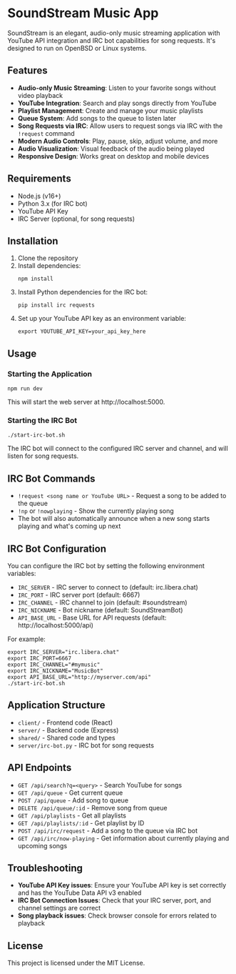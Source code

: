 # SoundStream Music App

SoundStream is an elegant, audio-only music streaming application with YouTube API integration and IRC bot capabilities for song requests. It's designed to run on OpenBSD or Linux systems.

## Features

- **Audio-only Music Streaming**: Listen to your favorite songs without video playback
- **YouTube Integration**: Search and play songs directly from YouTube
- **Playlist Management**: Create and manage your music playlists
- **Queue System**: Add songs to the queue to listen later
- **Song Requests via IRC**: Allow users to request songs via IRC with the `!request` command
- **Modern Audio Controls**: Play, pause, skip, adjust volume, and more
- **Audio Visualization**: Visual feedback of the audio being played
- **Responsive Design**: Works great on desktop and mobile devices

## Requirements

- Node.js (v16+)
- Python 3.x (for IRC bot)
- YouTube API Key
- IRC Server (optional, for song requests)

## Installation

1. Clone the repository
2. Install dependencies:
   ```
   npm install
   ```
3. Install Python dependencies for the IRC bot:
   ```
   pip install irc requests
   ```
4. Set up your YouTube API key as an environment variable:
   ```
   export YOUTUBE_API_KEY=your_api_key_here
   ```

## Usage

### Starting the Application

```
npm run dev
```

This will start the web server at http://localhost:5000.

### Starting the IRC Bot

```
./start-irc-bot.sh
```

The IRC bot will connect to the configured IRC server and channel, and will listen for song requests.

## IRC Bot Commands

- `!request <song name or YouTube URL>` - Request a song to be added to the queue
- `!np` or `!nowplaying` - Show the currently playing song
- The bot will also automatically announce when a new song starts playing and what's coming up next

## IRC Bot Configuration

You can configure the IRC bot by setting the following environment variables:

- `IRC_SERVER` - IRC server to connect to (default: irc.libera.chat)
- `IRC_PORT` - IRC server port (default: 6667)
- `IRC_CHANNEL` - IRC channel to join (default: #soundstream)
- `IRC_NICKNAME` - Bot nickname (default: SoundStreamBot)
- `API_BASE_URL` - Base URL for API requests (default: http://localhost:5000/api)

For example:
```
export IRC_SERVER="irc.libera.chat"
export IRC_PORT=6667
export IRC_CHANNEL="#mymusic"
export IRC_NICKNAME="MusicBot"
export API_BASE_URL="http://myserver.com/api"
./start-irc-bot.sh
```

## Application Structure

- `client/` - Frontend code (React)
- `server/` - Backend code (Express)
- `shared/` - Shared code and types
- `server/irc-bot.py` - IRC bot for song requests

## API Endpoints

- `GET /api/search?q=<query>` - Search YouTube for songs
- `GET /api/queue` - Get current queue
- `POST /api/queue` - Add song to queue
- `DELETE /api/queue/:id` - Remove song from queue
- `GET /api/playlists` - Get all playlists
- `GET /api/playlists/:id` - Get playlist by ID
- `POST /api/irc/request` - Add a song to the queue via IRC bot
- `GET /api/irc/now-playing` - Get information about currently playing and upcoming songs

## Troubleshooting

- **YouTube API Key issues**: Ensure your YouTube API key is set correctly and has the YouTube Data API v3 enabled
- **IRC Bot Connection Issues**: Check that your IRC server, port, and channel settings are correct
- **Song playback issues**: Check browser console for errors related to playback

## License

This project is licensed under the MIT License.